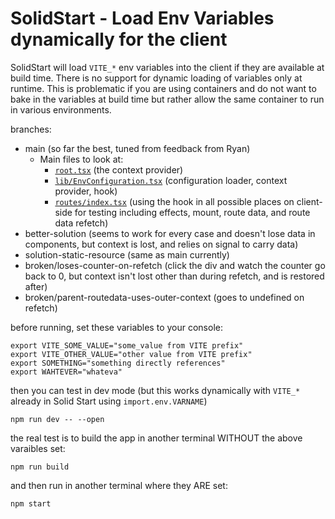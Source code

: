 # SolidStart - Load Env Variables dynamically for the client

SolidStart will load `VITE_*` env variables into the client if they are available at build time.
There is no support for dynamic loading of variables only at runtime. This is problematic if you 
are using containers and do not want to bake in the variables at build time but rather allow the
same container to run in various environments.

branches:

* main (so far the best, tuned from feedback from Ryan)
  * Main files to look at:
    * [`root.tsx`](src/root.tsx) (the context provider)
    * [`lib/EnvConfiguration.tsx`](src/lib/EnvConfiguration.tsx) (configuration loader, context provider, hook)
    * [`routes/index.tsx`](src/routes/index.tsx) (using the hook in all possible places on client-side for testing including effects, mount, route data, and route data refetch)
* better-solution (seems to work for every case and doesn't lose data in components, but context is lost, and relies on signal to carry data)
* solution-static-resource (same as main currently)
* broken/loses-counter-on-refetch (click the div and watch the counter go back to 0, but context isn't lost other than during refetch, and is restored after)
* broken/parent-routedata-uses-outer-context (goes to undefined on refetch)

before running, set these variables to your console:

```shell
export VITE_SOME_VALUE="some_value from VITE prefix"
export VITE_OTHER_VALUE="other value from VITE prefix"
export SOMETHING="something directly references"
export WAHTEVER="whateva"
```

then you can test in dev mode (but this works dynamically with `VITE_*` already in Solid Start using `import.env.VARNAME`)
```shell
npm run dev -- --open
```

the real test is to build the app in another terminal WITHOUT the above varaibles set:

```shell
npm run build
```

and then run in another terminal where they ARE set:
```shell
npm start
```
